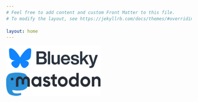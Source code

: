 ```yaml
---
# Feel free to add content and custom Front Matter to this file.
# To modify the layout, see https://jekyllrb.com/docs/themes/#overriding-theme-defaults

layout: home
---
```


<div id="social-col">
    <div id="bsky-section">
        <div id="bsky-header">
            <img alt="Bluesky" style="width: 16rem;" src="images/bsky.webp">
        </div>
        <div id="bsky-feed">
            <bsky-embed
                username="timpurdum.dev"
                mode="dark"
                limit="10"
                link-target="_blank"
                link-image="true"
                load-more="true"
                disable-styles="false"
                custom-styles=".border-slate-300 { border-color: #1185fe; } article > .flex.gap-2 { flex-direction: column; overflow: hidden } article > div > div > div.items-center { flex-direction: column; align-items: start; }"
                date-format='{"type":"absolute","options":{"year":"2-digit","month":"short","day":"numeric","hour":"numeric", "minute":"numeric"}}'>
            </bsky-embed>
        </div>
  </div>
    <div id="mastodon-section">
        <div id="mastodon-header">
            <img alt="Mastodon" style="width: 16rem;" src="images/mastodon-header.png">
         </div>
        <div id="mastodon"></div>
    </div>
</div>

<script src="main.js"></script>
<script type="module" src="https://cdn.jsdelivr.net/npm/bsky-embed/dist/bsky-embed.es.js" async></script>